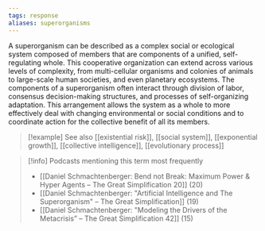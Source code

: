 ```yaml
---
tags: response
aliases: superorganisms
---
```


A superorganism can be described as a complex social or ecological system composed of members that are components of a unified, self-regulating whole. This cooperative organization can extend across various levels of complexity, from multi-cellular organisms and colonies of animals to large-scale human societies, and even planetary ecosystems. The components of a superorganism often interact through division of labor, consensus decision-making structures, and processes of self-organizing adaptation. This arrangement allows the system as a whole to more effectively deal with changing environmental or social conditions and to coordinate action for the collective benefit of all its members.

> [!example] See also
> [[existential risk]], [[social system]], [[exponential growth]], [[collective intelligence]], [[evolutionary process]]

> [!info] Podcasts mentioning this term most frequently
> * [[Daniel Schmachtenberger: Bend not Break: Maximum Power & Hyper Agents – The Great Simplification 20]] (20)
> * [[Daniel Schmachtenberger: "Artificial Intelligence and The Superorganism" – The Great Simplification]] (19)
> * [[Daniel Schmachtenberger: "Modeling the Drivers of the Metacrisis” – The Great Simplification 42]] (15)